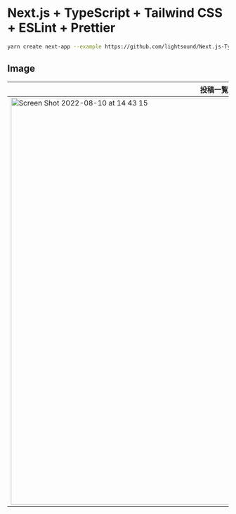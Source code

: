 # Next.js + TypeScript + Tailwind CSS + ESLint + Prettier

```bash
yarn create next-app --example https://github.com/lightsound/Next.js-TypeScript-TailwindCSS-ESLint-Prettier
```

## Image
|投稿一覧|投稿|
|---|---|
|<img width="926" alt="Screen Shot 2022-08-10 at 14 43 15" src="https://user-images.githubusercontent.com/92189386/183894384-2c2cc2a6-4277-4e74-9e7b-2949a081d9e5.png">|<img width="926" alt="Screen Shot 2022-08-10 at 14 43 15" src="https://user-images.githubusercontent.com/92189386/183894398-b1a424da-b3d5-41d3-84d4-9ee199664ba7.png">|
